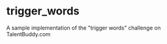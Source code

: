 trigger_words
=============

A sample implementation of the "trigger words" challenge on TalentBuddy.com
